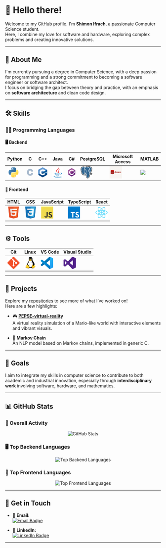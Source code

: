 # 👋 Hello there!

Welcome to my GitHub profile. I'm **Shimon Ifrach**, a passionate Computer Science student.  
Here, I combine my love for software and hardware, exploring complex problems and creating innovative solutions.

---

## 🧠 About Me

I'm currently pursuing a degree in Computer Science, with a deep passion for programming and a strong commitment to becoming a software engineer or software architect.  
I focus on bridging the gap between theory and practice, with an emphasis on **software architecture** and clean code design.

---

## 🛠️ Skills

### 👨‍💻 Programming Languages

#### 🖥️ Backend

| Python | C | C++ | Java | C# | PostgreSQL | Microsoft Access | MATLAB |
|--------|---|-----|------|----|------------|-------------------|--------|
| <img src="https://github.com/devicons/devicon/blob/master/icons/python/python-original.svg" width="40"/> | <img src="https://github.com/devicons/devicon/blob/master/icons/c/c-original.svg" width="40"/> | <img src="https://github.com/devicons/devicon/blob/master/icons/cplusplus/cplusplus-original.svg" width="40"/> | <img src="https://github.com/devicons/devicon/blob/master/icons/java/java-original.svg" width="40"/> | <img src="https://github.com/devicons/devicon/blob/master/icons/csharp/csharp-original.svg" width="40"/> | <img src="https://github.com/devicons/devicon/blob/master/icons/postgresql/postgresql-original.svg" width="40"/> | <img src="https://raw.githubusercontent.com/simaon78i/simaon78i/main/assets/Access-logo.png" width="40"/> | <img src="https://upload.wikimedia.org/wikipedia/commons/2/21/Matlab_Logo.png" width="40"/> |

#### 🎨 Frontend

| HTML | CSS | JavaScript | TypeScript | React |
|------|-----|------------|------------|--------|
| <img src="https://github.com/devicons/devicon/blob/master/icons/html5/html5-original.svg" width="40"/> | <img src="https://github.com/devicons/devicon/blob/master/icons/css3/css3-original.svg" width="40"/> | <img src="https://github.com/devicons/devicon/blob/master/icons/javascript/javascript-original.svg" width="40"/> | <img src="https://github.com/devicons/devicon/blob/master/icons/typescript/typescript-original.svg" width="40"/> | <img src="https://github.com/devicons/devicon/blob/master/icons/react/react-original.svg" width="40"/> |

---

## ⚙️ Tools

| Git | Linux | VS Code | Visual Studio |
|-----|-------|---------|----------------|
| <img src="https://github.com/devicons/devicon/blob/master/icons/git/git-original.svg" width="40"/> | <img src="https://github.com/devicons/devicon/blob/master/icons/linux/linux-original.svg" width="40"/> | <img src="https://github.com/devicons/devicon/blob/master/icons/vscode/vscode-original.svg" width="40"/> | <img src="https://github.com/devicons/devicon/blob/master/icons/visualstudio/visualstudio-plain.svg" width="40"/> |

---

## 🚀 Projects

Explore my [repositories](https://github.com/simaon78i?tab=repositories) to see more of what I’ve worked on!  
Here are a few highlights:

- 🎮 **[PEPSE-virtual-reality](https://github.com/simaon78i/PEPSE-virtual-reality)**  
  A virtual reality simulation of a Mario-like world with interactive elements and vibrant visuals.

- 🔗 **[Markov Chain](https://github.com/simaon78i/Markov-chain)**  
  An NLP model based on Markov chains, implemented in generic C.

---

## 🎯 Goals

I aim to integrate my skills in computer science to contribute to both academic and industrial innovation, especially through **interdisciplinary work** involving software, hardware, and mathematics.

---

## 📊 GitHub Stats

### 🔢 Overall Activity

<p align="center">
  <img src="https://github-readme-stats.vercel.app/api?username=simaon78i&show_icons=true&theme=radical" alt="GitHub Stats" />
</p>

### 🖥️ Top Backend Languages

<p align="center">
  <img src="https://github-readme-stats.vercel.app/api/top-langs/?username=simaon78i&layout=pie&langs_count=15&theme=radical&hide=html,css,javascript,typescript,react" alt="Top Backend Languages" />
</p>

### 🎨 Top Frontend Languages

<p align="center">
  <img src="https://github-readme-stats.vercel.app/api/top-langs/?username=simaon78i&layout=pie&langs_count=15&theme=radical&hide=python,c,cpp,csharp,java,matlab,makefile,aspnet" alt="Top Frontend Languages" />
</p>

---

## 🤝 Get in Touch

- 📧 **Email:**  
  <a href="mailto:simaon78ifrac@gmail.com">
    <img src="https://img.shields.io/badge/Gmail-D14836?style=for-the-badge&logo=gmail&logoColor=white" alt="Email Badge">
  </a>

- 💼 **LinkedIn:**  
  <a href="https://www.linkedin.com/in/shimon-ifrach-a022b5215/" target="_blank">
    <img src="https://img.shields.io/badge/LinkedIn-0A66C2?style=for-the-badge&logo=linkedin&logoColor=white" alt="LinkedIn Badge">
  </a>

---
